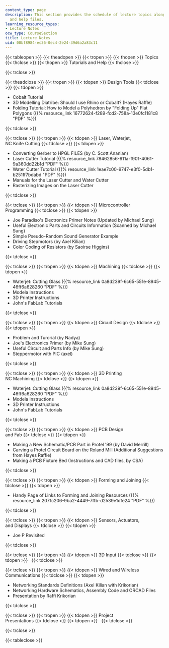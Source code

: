 ```yaml
---
content_type: page
description: This section provides the schedule of lecture topics along with tutorials
  and help files.
learning_resource_types:
- Lecture Notes
ocw_type: CourseSection
title: Lecture Notes
uid: 00bf8984-ec36-0ec4-2e24-39d6a2a83c11
---
```


{{< tableopen >}}
{{< theadopen >}}
{{< tropen >}}
{{< thopen >}}
Topics
{{< thclose >}}
{{< thopen >}}
Tutorials and Help
{{< thclose >}}

{{< trclose >}}

{{< theadclose >}}
{{< tropen >}}
{{< tdopen >}}
Design Tools
{{< tdclose >}}
{{< tdopen >}}


*   Cobalt Tutorial
*   3D Modelling Diatribe: Should I use Rhino or Cobalt? (Hayes Raffle)
*   Folding Tutorial: How to Model a Polyhedron by "Folding Up" Flat Polygons ({{% resource_link 16772624-f289-fcd2-758a-13e0fc1181c8 "PDF" %}})


{{< tdclose >}}

{{< trclose >}}
{{< tropen >}}
{{< tdopen >}}
Laser, Waterjet,  
NC Knife Cutting
{{< tdclose >}}
{{< tdopen >}}


*   Converting Gerber to HPGL FILES (by C. Scott Ananian)
*   Laser Cutter Tutorial ({{% resource_link 78462856-911a-f901-4061-9a360dd22b1d "PDF" %}})
*   Water Cutter Tutorial ({{% resource_link 1eae7c00-9747-e3f0-5db1-b251ff7bdabd "PDF" %}})
*   Manuals for the Laser Cutter and Water Cutter
*   Rasterizing Images on the Laser Cutter


{{< tdclose >}}

{{< trclose >}}
{{< tropen >}}
{{< tdopen >}}
Microcontroller  
Programming
{{< tdclose >}}
{{< tdopen >}}


*   Joe Paradiso's Electronics Primer Notes (Updated by Michael Sung)
*   Useful Electronic Parts and Circuits Information (Scanned by Michael Sung)
*   Simple Pseudo-Random Sound Generator Example
*   Driving Stepmotors (by Axel Kilian)
*   Color Coding of Resistors (by Saoirse Higgins)


{{< tdclose >}}

{{< trclose >}}
{{< tropen >}}
{{< tdopen >}}
Machining
{{< tdclose >}}
{{< tdopen >}}


*   Waterjet: Cutting Glass ({{% resource_link 0a8d239f-6c65-551e-8945-46ff6a628260 "PDF" %}})
*   Modela Instructions
*   3D Printer Instructions
*   John's FabLab Tutorials


{{< tdclose >}}

{{< trclose >}}
{{< tropen >}}
{{< tdopen >}}
Circuit Design
{{< tdclose >}}
{{< tdopen >}}


*   Problem and Turorial (by Nadya)
*   Joe's Electronics Primer (by Mike Sung)
*   Useful Circuit and Parts Info (by Mike Sung)
*   Steppermotor with PIC (axel)


{{< tdclose >}}

{{< trclose >}}
{{< tropen >}}
{{< tdopen >}}
3D Printing  
NC Machining
{{< tdclose >}}
{{< tdopen >}}


*   Waterjet: Cutting Glass ({{% resource_link 0a8d239f-6c65-551e-8945-46ff6a628260 "PDF" %}})
*   Modela Instructions
*   3D Printer Instructions
*   John's FabLab Tutorials


{{< tdclose >}}

{{< trclose >}}
{{< tropen >}}
{{< tdopen >}}
PCB Design  
and Fab
{{< tdclose >}}
{{< tdopen >}}


*   Making a New Schematic/PCB Part in Protel '99 (by David Merrill)
*   Carving a Protel Circuit Board on the Roland Mill (Additional Suggestions from Hayes Raffle)
*   Making a PCB Fixture Bed (Instructions and CAD files, by CSA)


{{< tdclose >}}

{{< trclose >}}
{{< tropen >}}
{{< tdopen >}}
Forming and Joining
{{< tdclose >}}
{{< tdopen >}}


*   Handy Page of Links to Forming and Joining Resources ({{% resource_link 2071c206-9ba2-4449-7ffb-d2539e1dfe24 "PDF" %}})


{{< tdclose >}}

{{< trclose >}}
{{< tropen >}}
{{< tdopen >}}
Sensors, Actuators,  
and Displays
{{< tdclose >}}
{{< tdopen >}}


*   Joe P Revisited


{{< tdclose >}}

{{< trclose >}}
{{< tropen >}}
{{< tdopen >}}
3D Input
{{< tdclose >}}
{{< tdopen >}}
 
{{< tdclose >}}

{{< trclose >}}
{{< tropen >}}
{{< tdopen >}}
Wired and Wireless  
Communications
{{< tdclose >}}
{{< tdopen >}}


*   Networking Standards Definitions (Axel Kilian with Krikorian)
*   Networking Hardware Schematics, Assembly Code and ORCAD Files
*   Presentation by Raffi Krikorian


{{< tdclose >}}

{{< trclose >}}
{{< tropen >}}
{{< tdopen >}}
Project  
Presentations
{{< tdclose >}}
{{< tdopen >}}
 
{{< tdclose >}}

{{< trclose >}}

{{< tableclose >}}